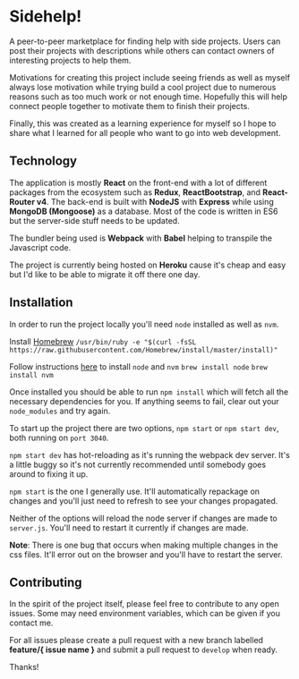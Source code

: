 # Sidehelp!

A peer-to-peer marketplace for finding help with side projects. Users can post their projects with descriptions while others can contact owners of interesting projects to help them.

Motivations for creating this project include seeing friends as well as myself always lose motivation while trying build a cool project due to numerous reasons such as too much work or not enough time. Hopefully this will help connect people together to motivate them to finish their projects.

Finally, this was created as a learning experience for myself so I hope to share what I learned for all people who want to go into web development.

## Technology
The application is mostly **React** on the front-end with a lot of different packages from the ecosystem such as **Redux**, **ReactBootstrap**, and **React-Router v4**. The back-end is built with **NodeJS** with **Express** while using **MongoDB (Mongoose)** as a database.  Most of the code is written in ES6 but the server-side stuff needs to be updated.

The bundler being used is **Webpack** with **Babel** helping to transpile the Javascript code.

The project is currently being hosted on **Heroku** cause it's cheap and easy but I'd like to be able to migrate it off there one day.

## Installation
In order to run the project locally you'll need `node` installed as well as `nvm`.

Install [Homebrew](https://brew.sh/)
`/usr/bin/ruby -e "$(curl -fsSL https://raw.githubusercontent.com/Homebrew/install/master/install)"`

Follow instructions [here](http://blog.teamtreehouse.com/install-node-js-npm-mac) to install `node` and `nvm`
`brew install node`
`brew install nvm`

Once installed you should be able to run `npm install` which will fetch all the necessary dependencies for you. If anything seems to fail, clear out your `node_modules` and try again.

To start up the project there are two options, `npm start` or `npm start dev`, both running on `port 3040`.

`npm start dev` has hot-reloading as it's running the webpack dev server. It's a little buggy so it's not currently recommended until somebody goes around to fixing it up.

`npm start` is the one I generally use. It'll automatically repackage on changes and you'll just need to refresh to see your changes propagated.

Neither of the options will reload the node server if changes are made to `server.js`.  You'll need to restart it currently if changes are made.

**Note**: There is one bug that occurs when making multiple changes in the css files. It'll error out on the browser and you'll have to restart the server.

## Contributing
In the spirit of the project itself, please feel free to contribute to any open issues. Some may need environment variables, which can be given if you contact me.

For all issues please create a pull request with a new branch labelled **feature/{ issue name }** and submit a pull request to `develop` when ready.

Thanks!
